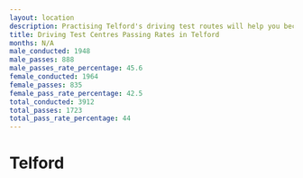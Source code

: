 ```yaml
---
layout: location
description: Practising Telford's driving test routes will help you become more confident in your gear-changing abilities.
title: Driving Test Centres Passing Rates in Telford
months: N/A
male_conducted: 1948
male_passes: 888
male_passes_rate_percentage: 45.6
female_conducted: 1964
female_passes: 835
female_pass_rate_percentage: 42.5
total_conducted: 3912
total_passes: 1723
total_pass_rate_percentage: 44
---
```


# Telford
